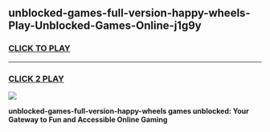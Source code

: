 
## unblocked-games-full-version-happy-wheels-Play-Unblocked-Games-Online-j1g9y
<h3>
<a href="https://premium76.site?title=unblocked-games-full-version-happy-wheels&ref=25A">CLICK TO PLAY</a></h3>
<hr>

<h3>
<a href="https://premium76.site?title=unblocked-games-full-version-happy-wheels&ref=25A">CLICK 2 PLAY</a>
  
</h3>

<a href="https://premium76.site?title=unblocked-games-full-version-happy-wheels&ref=25A"><img src="https://clearcache.store/games.png"></a>


**unblocked-games-full-version-happy-wheels games unblocked: Your Gateway to Fun and Accessible Online Gaming**
